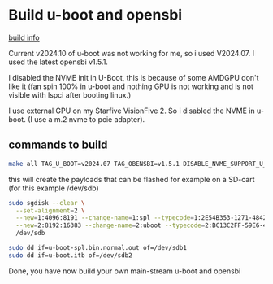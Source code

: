 # Build u-boot and opensbi

[build info](https://github.com/u-boot/u-boot/blob/master/doc/board/starfive/visionfive2.rst)

Current v2024.10 of u-boot was not working for me, so i used V2024.07.
I used the latest opensbi v1.5.1.

I disabled the NVME init in U-Boot, this is because of some AMDGPU don't like it (fan spin 100% in u-boot and nothing GPU is not working and is not visible with lspci after booting linux.)

I use external GPU on my Starfive VisionFive 2. So i disabled the NVME in u-boot. (I use a m.2 nvme to pcie adapter).

## commands to build

```bash
make all TAG_U_BOOT=v2024.07 TAG_OBENSBI=v1.5.1 DISABLE_NVME_SUPPORT_U_BOOT=yes
```

this will create the payloads that can be flashed for example on a SD-cart (for this example /dev/sdb)

```bash
sudo sgdisk --clear \
  --set-alignment=2 \
  --new=1:4096:8191 --change-name=1:spl --typecode=1:2E54B353-1271-4842-806F-E436D6AF6985\
  --new=2:8192:16383 --change-name=2:uboot --typecode=2:BC13C2FF-59E6-4262-A352-B275FD6F7172  \
  /dev/sdb

sudo dd if=u-boot-spl.bin.normal.out of=/dev/sdb1
sudo dd if=u-boot.itb of=/dev/sdb2
```

Done, you have now build your own main-stream u-boot and opensbi
